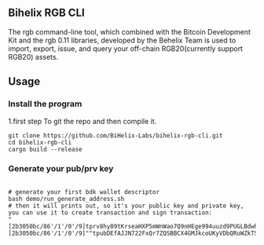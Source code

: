 
## Bihelix RGB CLI
The rgb command-line tool, which combined with the Bitcoin Development Kit and the rgb 0.11 libraries, developed by the Behelix Team is used to import, export, issue, and query your off-chain RGB20(currently support RGB20) assets.

## Usage

### Install the program
1.first step
To git the repo and then compile it.
```shell
git clone https://github.com/BiHelix-Labs/bihelix-rgb-cli.git
cd bihelix-rgb-cli
cargo build --release
```

### Generate your pub/prv key
```shell

# generate your first bdk wallet descriptor
bash demo/run_generate_address.sh
# then it will prints out, so it's your public key and private key, you can use it to create transaction and sign transaction:
"[2b3050bc/86'/1'/0'/9]tprv8hy89tKrseaHXP5mWnWao7Q9nHEge994uuzd9PUGLBdwhyKmCrvhENVY6ETQUE1zJh8EoXj9sxU6AGSGEWDG3EAoEYx2NCyQqoJByHiKbpt/*
[2b3050bc/86'/1'/0'/9]""tpubDEfAJJN722FxQr7ZQSBBCX4GMJkcoUKyVDbQRuWZkTSLYTaXqFkHQs7QGNut824tftQaPavf3D4XJFLXZwcUZ2fyhiG4pmRCufsGwACps8g/*"
```
